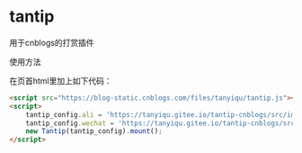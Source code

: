 # tantip
用于cnblogs的打赏插件



使用方法

在页首html里加上如下代码：

```html
<script src="https://blog-static.cnblogs.com/files/tanyiqu/tantip.js"></script>
<script>
    tantip_config.ali = 'https://tanyiqu.gitee.io/tantip-cnblogs/src/imgs/ali.png';
    tantip_config.wechat = 'https://tanyiqu.gitee.io/tantip-cnblogs/src/imgs/we.png';
    new Tantip(tantip_config).mount();
</script>
```

